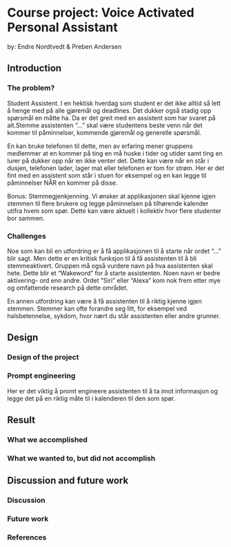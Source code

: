 # Course project: Voice Activated Personal Assistant

by: Endre Nordtvedt & Preben Andersen

## Introduction

### The problem? 
Student Assistent. I en hektisk hverdag som student er det ikke alltid så lett å henge med på alle gjøremål og deadlines. Det dukker også stadig opp spørsmål en måtte ha. Da er det greit med en assistent som har svaret på alt.Stemme assistenten “...” skal være studentens beste venn når det kommer til påminnelser, kommende gjøremål og generelle spørsmål. 

En kan bruke telefonen til dette, men av erfaring mener gruppens medlemmer at en kommer på ting en må huske i tider og utider samt ting en lurer på dukker opp når en ikke venter det. Dette kan være når en står i dusjen, telefonen lader, lager mat eller telefonen er tom for strøm. Her er det fint med en assistent som står i stuen for eksempel og en kan legge til påminnelser NÅR en kommer på disse.

Bonus: Stemmegjenkjenning. Vi ønsker at applikasjonen skal kjenne igjen stemmen til flere brukere og legge påminnelsen på tilhørende kalender utifra hvem som spør. Dette kan være aktuelt i kollektiv hvor flere studenter bor sammen.

### Challenges
Noe som kan bli en utfordring er å få applikasjonen til å starte når ordet “...” blir sagt. Men dette er en kritisk funksjon til å få assistenten til å bli stemmeaktivert. Gruppen må også vurdere navn på hva assistenten skal hete. Dette blir et “Wakeword” for å starte assistenten. Noen navn er bedre aktivering- ord enn andre. Ordet “Siri” eller “Alexa” kom nok frem etter mye og omfattende research på dette området.

En annen utfordring kan være å få assistenten til å riktig kjenne igjen stemmen. Stemmer kan ofte forandre seg litt, for eksempel ved halsbetennelse, sykdom, hvor nært du står assistenten eller andre grunner.


## Design

### Design of the project

### Prompt engineering
Her er det viktig å promt engineere assistenten til å ta imot informasjon og legge det på en riktig måte til i kalenderen til den som spør.


## Result

### What we accomplished

### What we wanted to, but did not accomplish


## Discussion and future work

### Discussion

### Future work

### References




